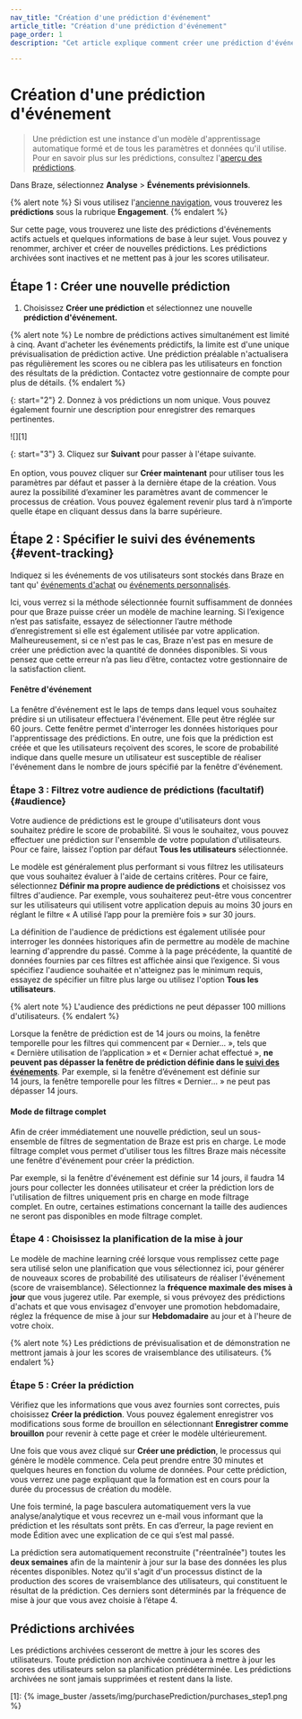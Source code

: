 ```yaml
---
nav_title: "Création d'une prédiction d'événement"
article_title: "Création d'une prédiction d'événement"
page_order: 1
description: "Cet article explique comment créer une prédiction d'événement dans le tableau de bord de Braze."

---
```


# Création d'une prédiction d'événement

> Une prédiction est une instance d'un modèle d'apprentissage automatique formé et de tous les paramètres et données qu'il utilise. Pour en savoir plus sur les prédictions, consultez l'[aperçu des prédictions]({{site.baseurl}}/user_guide/brazeai/predictive_suite/predictive_events).

Dans Braze, sélectionnez **Analyse** > **Événements prévisionnels**.

{% alert note %}
Si vous utilisez l'[ancienne navigation]({{site.baseurl}}/navigation), vous trouverez les **prédictions** sous la rubrique **Engagement**.
{% endalert %}

Sur cette page, vous trouverez une liste des prédictions d'événements actifs actuels et quelques informations de base à leur sujet. Vous pouvez y renommer, archiver et créer de nouvelles prédictions. Les prédictions archivées sont inactives et ne mettent pas à jour les scores utilisateur.

## Étape 1 : Créer une nouvelle prédiction

1. Choisissez **Créer une prédiction** et sélectionnez une nouvelle **prédiction d'événement.**

{% alert note %}
Le nombre de prédictions actives simultanément est limité à cinq. Avant d'acheter les événements prédictifs, la limite est d'une unique prévisualisation de prédiction active. Une prédiction préalable n'actualisera pas régulièrement les scores ou ne ciblera pas les utilisateurs en fonction des résultats de la prédiction. Contactez votre gestionnaire de compte pour plus de détails.
{% endalert %}

{: start="2"}
2\. Donnez à vos prédictions un nom unique. Vous pouvez également fournir une description pour enregistrer des remarques pertinentes.

![][1]

{: start="3"}
3\. Cliquez sur **Suivant** pour passer à l'étape suivante. <br><br>En option, vous pouvez cliquer sur **Créer maintenant** pour utiliser tous les paramètres par défaut et passer à la dernière étape de la création. Vous aurez la possibilité d’examiner les paramètres avant de commencer le processus de création. Vous pouvez également revenir plus tard à n’importe quelle étape en cliquant dessus dans la barre supérieure.

## Étape 2 : Spécifier le suivi des événements {#event-tracking}

Indiquez si les événements de vos utilisateurs sont stockés dans Braze en tant qu' [événements d'achat]({{site.baseurl}}/user_guide/data_and_analytics/custom_data/purchase_events/) ou [événements personnalisés]({{site.baseurl}}/user_guide/data_and_analytics/custom_data/custom_events/).

Ici, vous verrez si la méthode sélectionnée fournit suffisamment de données pour que Braze puisse créer un modèle de machine learning. Si l’exigence n’est pas satisfaite, essayez de sélectionner l’autre méthode d’enregistrement si elle est également utilisée par votre application. Malheureusement, si ce n'est pas le cas, Braze n'est pas en mesure de créer une prédiction avec la quantité de données disponibles. Si vous pensez que cette erreur n’a pas lieu d’être, contactez votre gestionnaire de la satisfaction client.

#### Fenêtre d'événement

La fenêtre d'événement est le laps de temps dans lequel vous souhaitez prédire si un utilisateur effectuera l'événement. Elle peut être réglée sur 60 jours. Cette fenêtre permet d'interroger les données historiques pour l'apprentissage des prédictions. En outre, une fois que la prédiction est créée et que les utilisateurs reçoivent des scores, le score de probabilité indique dans quelle mesure un utilisateur est susceptible de réaliser l'événement dans le nombre de jours spécifié par la fenêtre d'événement.

### Étape 3 : Filtrez votre audience de prédictions (facultatif) {#audience}

Votre audience de prédictions est le groupe d'utilisateurs dont vous souhaitez prédire le score de probabilité. Si vous le souhaitez, vous pouvez effectuer une prédiction sur l'ensemble de votre population d'utilisateurs. Pour ce faire, laissez l'option par défaut **Tous les utilisateurs** sélectionnée.

Le modèle est généralement plus performant si vous filtrez les utilisateurs que vous souhaitez évaluer à l'aide de certains critères. Pour ce faire, sélectionnez **Définir ma propre audience de prédictions** et choisissez vos filtres d'audience. Par exemple, vous souhaiterez peut-être vous concentrer sur les utilisateurs qui utilisent votre application depuis au moins 30 jours en réglant le filtre « A utilisé l’app pour la première fois » sur 30 jours.

La définition de l'audience de prédictions est également utilisée pour interroger les données historiques afin de permettre au modèle de machine learning d'apprendre du passé. Comme à la page précédente, la quantité de données fournies par ces filtres est affichée ainsi que l’exigence. Si vous spécifiez l'audience souhaitée et n'atteignez pas le minimum requis, essayez de spécifier un filtre plus large ou utilisez l'option **Tous les utilisateurs**.

{% alert note %}
L'audience des prédictions ne peut dépasser 100 millions d'utilisateurs.
{% endalert %}

Lorsque la fenêtre de prédiction est de 14 jours ou moins, la fenêtre temporelle pour les filtres qui commencent par « Dernier… », tels que « Dernière utilisation de l’application » et « Dernier achat effectué », **ne peuvent pas dépasser la fenêtre de prédiction définie dans le [suivi des événements](#event-tracking)**. Par exemple, si la fenêtre d’événement est définie sur 14 jours, la fenêtre temporelle pour les filtres « Dernier… » ne peut pas dépasser 14 jours.

#### Mode de filtrage complet

Afin de créer immédiatement une nouvelle prédiction, seul un sous-ensemble de filtres de segmentation de Braze est pris en charge. Le mode filtrage complet vous permet d'utiliser tous les filtres Braze mais nécessite une fenêtre d'événement pour créer la prédiction. 

Par exemple, si la fenêtre d'événement est définie sur 14 jours, il faudra 14 jours pour collecter les données utilisateur et créer la prédiction lors de l'utilisation de filtres uniquement pris en charge en mode filtrage complet. En outre, certaines estimations concernant la taille des audiences ne seront pas disponibles en mode filtrage complet.

### Étape 4 : Choisissez la planification de la mise à jour

Le modèle de machine learning créé lorsque vous remplissez cette page sera utilisé selon une planification que vous sélectionnez ici, pour générer de nouveaux scores de probabilité des utilisateurs de réaliser l'événement (score de vraisemblance). Sélectionnez la **fréquence maximale des mises à jour** que vous jugerez utile. Par exemple, si vous prévoyez des prédictions d'achats et que vous envisagez d'envoyer une promotion hebdomadaire, réglez la fréquence de mise à jour sur **Hebdomadaire** au jour et à l'heure de votre choix.

{% alert note %}
Les prédictions de prévisualisation et de démonstration ne mettront jamais à jour les scores de vraisemblance des utilisateurs.
{% endalert %}

### Étape 5 : Créer la prédiction

Vérifiez que les informations que vous avez fournies sont correctes, puis choisissez **Créer la prédiction**. Vous pouvez également enregistrer vos modifications sous forme de brouillon en sélectionnant **Enregistrer comme brouillon** pour revenir à cette page et créer le modèle ultérieurement. 

Une fois que vous avez cliqué sur **Créer une prédiction**, le processus qui génère le modèle commence. Cela peut prendre entre 30 minutes et quelques heures en fonction du volume de données. Pour cette prédiction, vous verrez une page expliquant que la formation est en cours pour la durée du processus de création du modèle.

Une fois terminé, la page basculera automatiquement vers la vue analyse/analytique et vous recevrez un e-mail vous informant que la prédiction et les résultats sont prêts. En cas d’erreur, la page revient en mode Édition avec une explication de ce qui s’est mal passé.

La prédiction sera automatiquement reconstruite ("réentraînée") toutes les **deux semaines** afin de la maintenir à jour sur la base des données les plus récentes disponibles. Notez qu'il s'agit d'un processus distinct de la production des scores de vraisemblance des utilisateurs, qui constituent le résultat de la prédiction. Ces derniers sont déterminés par la fréquence de mise à jour que vous avez choisie à l’étape 4.

## Prédictions archivées

Les prédictions archivées cesseront de mettre à jour les scores des utilisateurs. Toute prédiction non archivée continuera à mettre à jour les scores des utilisateurs selon sa planification prédéterminée. Les prédictions archivées ne sont jamais supprimées et restent dans la liste.

[1]: {% image_buster /assets/img/purchasePrediction/purchases_step1.png %}

